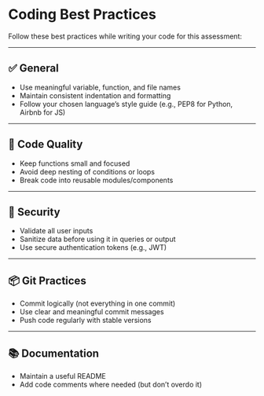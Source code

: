 # Coding Best Practices

Follow these best practices while writing your code for this assessment:

---

## ✅ General

- Use meaningful variable, function, and file names
- Maintain consistent indentation and formatting
- Follow your chosen language’s style guide (e.g., PEP8 for Python, Airbnb for JS)

---

## 🧠 Code Quality

- Keep functions small and focused
- Avoid deep nesting of conditions or loops
- Break code into reusable modules/components

---

## 🔐 Security

- Validate all user inputs
- Sanitize data before using it in queries or output
- Use secure authentication tokens (e.g., JWT)

---

## 📦 Git Practices

- Commit logically (not everything in one commit)
- Use clear and meaningful commit messages
- Push code regularly with stable versions

---

## 📚 Documentation

- Maintain a useful README
- Add code comments where needed (but don’t overdo it)
